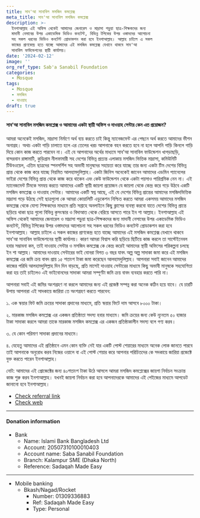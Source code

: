 ```yaml
---
title: সাব'আ সানাবিল মসজিদ কমপ্লেক্স
meta_title: সাব'আ সানাবিল মসজিদ কমপ্লেক্স
description: >-
  ইনশাআল্লাহ এই অফিস থেকেই আমাদের জেনারেল ও মাদ্রাসা পড়ুয়া ছাত্র-শিক্ষকদের জন্য
  মাদানী নেসাবের উপর একাডেমিক ভিডিও কনটেন্ট, বিভিন্ন টপিকের উপর ওস্তাদদের আলোচনা
  সহ সকল ধরনের ভিডিও কনটেন্ট প্রোডাকশন করা হবে ইনশাআল্লাহ। আল্লাহ চাইলে এ সকল
  কাজের প্রাণকেন্দ্র হতে যাচ্ছে আমাদের এই মসজিদ কমপ্লেক্স যেখানে থাকবে সাব'আ
  সানাবিল ফাউন্ডেশনের স্থায়ী কার্যালয়। 
date: '2024-02-12'
image: ''
org_ref_type: Sab'a Sanabil Foundation
categories:
  - Mosque
tags:
  - Mosque
  - মসজিদ
  - দাওয়াহ
draft: true
---
```

#### সাব'আ সানাবিল মসজিদ কমপ্লেক্স ও আমাদের একটা স্থায়ী অফিস ও দাওয়াহ সেন্টার কেন এত প্রয়োজন? 

আমরা অনেকেই মসজিদ, মাদ্রাসা নির্মাণে অর্থ ব্যয় করতে চাই কিন্তু ম্যানেজমেন্ট এর পেছনে অর্থ করতে আমাদের ভীশন অনাগ্রহ। অথচ একটা গাড়ি চালাতে হলে এর তেলের খরচ আপনাকে বহন করতে হবে না হলে আপনি গাড়ি কিনলে গাড়ি দিয়ে কোন কাজ করতে পারবেন না। এই যে আপনাদের অর্থের মাধ্যমে সাব'আ সানাবিল ফাউন্ডেশন খাগড়াছড়ি, বান্দরবান রাঙ্গামাটি, কুড়িগ্রাম নীলফামারী সহ দেশের বিভিন্ন প্রত্যন্ত এলাকায় মসজিদ ভিত্তিক মাদ্রাসা, কমিউনিটি টিউবওয়েল, এতিম ছাত্রদের স্পনসর্শিপ সহ অভাবী মানুষদের সহায়তা করে যাচ্ছে তার জন্য একটা টিম দেশের বিভিন্ন প্রান্ত থেকে কাজ করে যাচ্ছে নিয়মিত আলহামদুলিল্লাহ। একটা জিনিস অনেকেই জানেন আমাদের এডমিন প্যানেলের ভাইরা দেশের বিভিন্ন প্রান্ত থেকে কাজ করে থাকেন এবং কেউ ফাউন্ডেশন থেকে একটা পয়সাও পারিশ্রমিক নেন না। এই ম্যানেজমেন্ট টিমকে সমন্বয় করতে আমাদের একটি স্থায়ী জায়গা প্রয়োজন যে জায়গা থেকে কেন্দ্র করে গড়ে উঠবে একটি মসজিদ কমপ্লেক্স ও দাওয়াহ সেন্টার। আমাদের একটি স্বপ্ন আছে, এই যে দেশের বিভিন্ন প্রান্তের আমাদের মসজিদভিত্তিক মাদ্রাসা গড়ে উঠছে সেই ছাত্রগুলো কে আমরা কোয়ালিটি এডুকেশন নিশ্চিত করতে আমরা একসময় আমাদের মসজিদ কমপ্লেক্স থেকে যোগ্য শিক্ষকদের মাধ্যমে প্রতি সপ্তাহে অনলাইনে কিছু ক্লাসের ব্যবস্থা করবো যাতে দেশের বিভিন্ন প্রান্তে ছড়িয়ে থাকা ছাত্র গুলো বিভিন্ন কুসংস্কার ও বিদাআত থেকে বেরিয়ে আসতে পারে ইন শা আল্লাহ। ইনশাআল্লাহ এই অফিস থেকেই আমাদের জেনারেল ও মাদ্রাসা পড়ুয়া ছাত্র-শিক্ষকদের জন্য মাদানী নেসাবের উপর একাডেমিক ভিডিও কনটেন্ট, বিভিন্ন টপিকের উপর ওস্তাদদের আলোচনা সহ সকল ধরনের ভিডিও কনটেন্ট প্রোডাকশন করা হবে ইনশাআল্লাহ। আল্লাহ চাইলে এ সকল কাজের প্রাণকেন্দ্র হতে যাচ্ছে আমাদের এই মসজিদ কমপ্লেক্স যেখানে থাকবে সাব'আ সানাবিল ফাউন্ডেশনের স্থায়ী কার্যালয়। কারণ আমরা বিশ্বাস করি ছড়িয়ে ছিটিয়ে কাজ করলে তা সাস্টেইনেবল হবার সম্ভাবনা কম, তাই দাওয়াহ সেন্টার ও মসজিদ কমপ্লেক্স কে কেন্দ্র করেই আমাদের স্থায়ী অফিসের পরিকল্পনা চলছে ইন শা আল্লাহ। আমাদের দাওয়াহ সেন্টারের ভাই বোনরা বিগত ৩ বছর যাবৎ অল্প অল্প সাদাকা জমা করে এই মসজিদ কমপ্লেক্স এর জমি ক্রয় বাবদ প্রায় ১৫ শতাংশ টাকা জমা করেছেন আলহামদুলিল্লাহ। আপনারা সবাই জানেন আমাদের কাজের পরিধি আলহামদুলিল্লাহ দিন দিন বাড়ছে, প্রতি মাসেই দাওয়াহ সেন্টারের মাধ্যমে কিছু অভাবী মানুষকে সহযোগিতা করা হয় তাই চাইলেও এই ভাইবোনদের সাদাকা আমরা সম্পূর্ণটা জমি ক্রয় বাবদ ব্যবহার করতে পারি না। 

আপনারা সবাই এই জমির অংশগ্রহণ না করলে আমাদের জন্য এই প্রজেক্ট সম্পন্ন করা অনেক কঠিন হয়ে যাবে। যে চারটি উপায় আপনারা এই সাদকায়ে জারিয়া তে অংশগ্রহণ করতে পারবেন: 

১. এক স্কয়ার ফিট জমি ক্রয়ের সাদাকা প্রদানের মাধ্যমে, প্রতি স্কয়ার ফিটে দাম আসবে ৮০০০ টাকা। 

২. মারকাজ মসজিদ কমপ্লেক্স এর একজন প্রতিষ্ঠাতা সদস্য হবার মাধ্যমে। জমি ক্রয়ের জন্য কেউ ন্যূনতম ৫০ হাজার টাকা সাদাকা করলে আমরা তাকে             মারকাজ মসজিদ কমপ্লেক্স এর একজন প্রতিষ্ঠাকালীন সদস্য বলে গণ্য করব। 

৩. যে কোন পরিমাণ সাদাকা প্রদানের মাধ্যমে।

৪. যেহেতু আমাদের এই প্রতিষ্ঠানে এমন কোন ব্যক্তি নেই যার একটি পোস্ট শেয়ারের মাধ্যমে অনেক লোক জানতে পারবে তাই আপনাকে অনুরোধ করব নিজের             ওয়ালে বা এই পোস্ট শেয়ার করে আপনার পরিচিতদের কে সদকায়ে জারিয়া প্রজেক্টে যুক্ত করতে পারেন ইনশাআল্লাহ।

নোট: আমাদের এই প্রোজেক্টের জন্য ৪০শতাংশ টাকা উঠে আসলে আমরা মসজিদ কমপ্লেক্সের জায়গা নির্বাচন সংক্রান্ত কাজ শুরু করব ইনশাআল্লাহ। যখনই জায়গা নির্বাচন করা হবে আপনাদেরকে আমাদের এই পেইজের মাধ্যমে আপডেট জানানো হবে ইনশাআল্লাহ।

* [Check referral link](https://www.facebook.com/tanzil.sshuvo)
* [Check web](https://www.facebook.com/share/3JMVoeTmEJd8uSwU/)

***

#### **Donation information**

* Bank
  * Name: Islami Bank Bangladesh Ltd
  * Account: 20507310100010403
  * Account name: Saba Sanabil Foundation
  * Branch: Kalampur SME (Dhaka North)
  * Reference: Sadaqah Made Easy

***

* Mobile banking
  * Bkash/Nagad/Rocket
    * Number: 01309336883
    * Ref: Sadaqah Made Easy
    * Type: Personal
